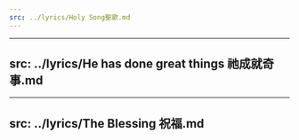 ```yaml
---
src: ../lyrics/Holy Song聖歌.md
---
```

---
src: ../lyrics/He has done great things 祂成就奇事.md
---
---
src: ../lyrics/The Blessing 祝福.md
---

